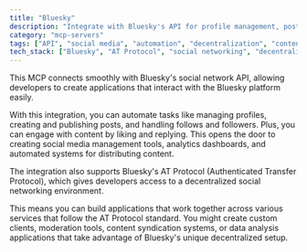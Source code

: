 ```yaml
---
title: "Bluesky"
description: "Integrate with Bluesky's API for profile management, posting, following, and engagement actions."
category: "mcp-servers"
tags: ["API", "social media", "automation", "decentralization", "content management"]
tech_stack: ["Bluesky", "AT Protocol", "social networking", "decentralized systems", "API integration"]
---
```


This MCP connects smoothly with Bluesky's social network API, allowing developers to create applications that interact with the Bluesky platform easily.

With this integration, you can automate tasks like managing profiles, creating and publishing posts, and handling follows and followers. Plus, you can engage with content by liking and replying. This opens the door to creating social media management tools, analytics dashboards, and automated systems for distributing content.

The integration also supports Bluesky's AT Protocol (Authenticated Transfer Protocol), which gives developers access to a decentralized social networking environment. 

This means you can build applications that work together across various services that follow the AT Protocol standard. You might create custom clients, moderation tools, content syndication systems, or data analysis applications that take advantage of Bluesky's unique decentralized setup.